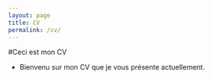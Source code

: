 ```yaml
---
layout: page
title: CV
permalink: /cv/
---
```


#Ceci est mon CV

* Bienvenu sur mon CV que je vous présente actuellement.
